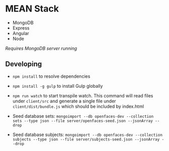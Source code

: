 # MEAN Stack

* MongoDB
* Express
* Angular
* Node

*Requires MongoDB server running*

## Developing

* `npm install` to resolve dependencies
* `npm install -g gulp` to install Gulp globally
* `npm run watch` to start transpile watch. This command will read files under `client/src` and generate a single file under `client/dist/bundle.js` which should be included by index.html
* Seed database sets: `mongoimport --db openfaces-dev --collection sets --type json --file server/openfaces-seed.json --jsonArray --drop`

* Seed database subjects: `mongoimport --db openfaces-dev --collection subjects --type json --file server/subjects-seed.json --jsonArray --drop`
